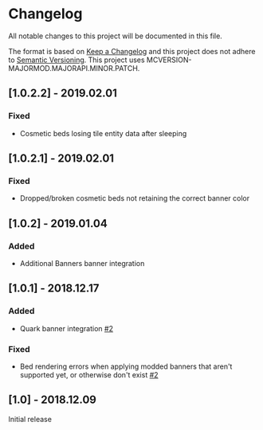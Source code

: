 # Changelog
All notable changes to this project will be documented in this file.

The format is based on [Keep a Changelog](http://keepachangelog.com/en/1.0.0/) and this project does not adhere to [Semantic Versioning](http://semver.org/spec/v2.0.0.html).
This project uses MCVERSION-MAJORMOD.MAJORAPI.MINOR.PATCH.

## [1.0.2.2] - 2019.02.01
### Fixed
- Cosmetic beds losing tile entity data after sleeping

## [1.0.2.1] - 2019.02.01
### Fixed
- Dropped/broken cosmetic beds not retaining the correct banner color

## [1.0.2] - 2019.01.04
### Added
- Additional Banners banner integration

## [1.0.1] - 2018.12.17
### Added
- Quark banner integration [#2](https://github.com/TheIllusiveC4/CosmeticBeds/issues/2)

### Fixed
- Bed rendering errors when applying modded banners that aren't supported yet, or otherwise don't exist [#2](https://github.com/TheIllusiveC4/CosmeticBeds/issues/2)

## [1.0] - 2018.12.09
Initial release